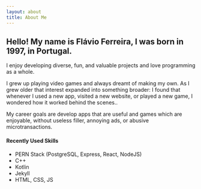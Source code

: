 ```yaml
---
layout: about
title: About Me
---
```


## Hello! My name is Flávio Ferreira, I was born in 1997, in Portugal.

I enjoy developing diverse, fun, and valuable projects and love programming as a whole.

I grew up playing video games and always dreamt of making my own. As I grew older that interest expanded into something broader:
I found that whenever I used a new app, visited a new website, or played a new game, I wondered how it worked behind the scenes..

My career goals are develop apps that are useful and games which are enjoyable, without useless filler, annoying ads, or abusive microtransactions.

#### Recently Used Skills
- PERN Stack (PostgreSQL, Express, React, NodeJS)
- C++
- Kotlin
- Jekyll
- HTML, CSS, JS